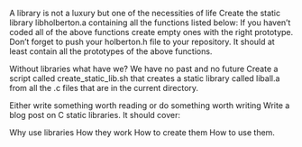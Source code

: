 A library is not a luxury but one of the necessities of life Create the static library libholberton.a containing all the functions listed below:
If you haven’t coded all of the above functions create empty ones with the right prototype. Don’t forget to push your holberton.h file to your repository. It should at least contain all the prototypes of the above functions.

Without libraries what have we? We have no past and no future Create a script called create_static_lib.sh that creates a static library called liball.a from all the .c files that are in the current directory.

Either write something worth reading or do something worth writing Write a blog post on C static libraries. It should cover:

Why use libraries How they work How to create them How to use them.

